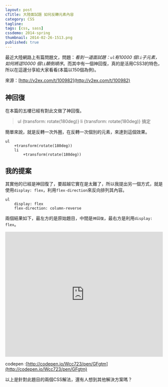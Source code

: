 ```yaml
---
layout: post
cTitle: 大陸面試題 如何反轉元素內容
category: CSS
tagline: 
tags: [css, sass]
cssdemo: 2014-spring
thumbnail: 2014-02-26-1513.png
published: true
---
```




最近大陸網路上有篇問題文，問題：*看到一道面試題：`ul`有10000 個`li`子元素，如何將這10000 個`li`顛倒順序*。而其中有一個神回復，真的是活用CSS3的特色，所以在這邊分享給大家看看(本篇以150個為例)。

來源：[http://v2ex.com/t/100982](http://v2ex.com/t/100982)

<!-- more -->
## 神回復

在本篇的五樓已經有對此文做了神回復。

> ul {transform: rotate(180deg)} li {transform: rotate(180deg)} 搞定

簡單來說，就是反轉一次外圈，在反轉一次個別的元素，來達到這個效果。

	ul
		+transform(rotate(180deg))
		li
			+transform(rotate(180deg))

## 我的提案

其實他的已經是神回復了，要超越它實在是太難了，所以我提出另一個方式，就是使用`display: flex`，利用`flex-direction`來反向排列其內容。

	ul
		display: flex
		flex-direction: column-reverse

兩個結果如下，最左方的是原始題目，中間是`神回復`，最右方是利用`display: flex`。

<iframe src="http://codepen.io/Wcc723/full/GFgtm" frameborder="0" width="100%" height="400"> </iframe>

codepen :[http://codepen.io/Wcc723/pen/GFgtm](http://codepen.io/Wcc723/pen/GFgtm)

以上是針對此題目的兩個CSS解法，還有人想到其他解決方案嗎？
